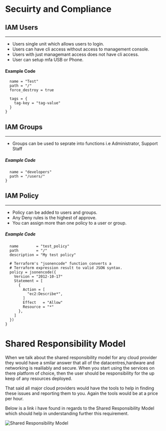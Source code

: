 # Secuirty and Compliance

## IAM Users
---

* Users single unit which allows users to login.
* Users can have cli access without access to management console.
* Users with just managemant access does not have cli access.
* User can setup mfa USB or Phone.

#### Example Code

```resource "aws_iam_user" "lb" {
  name = "Test"
  path = "/"
  force_destroy = true 

  tags = {
    tag-key = "tag-value"
  }
}
```

## IAM Groups
---

* Groups can be used to seprate into functions i.e Administrator, Support Staff

##### Example Code

```resource "aws_iam_group" "developers" {
  name = "developers"
  path = "/users/"
}
```

## IAM Policy

---

* Policy can be added to users and groups.
* Any Deny rules is the highest of approve.
* You can assign more than one policy to a user or group.

##### Example Code

```resource "aws_iam_policy" "policy" {
  name        = "test_policy"
  path        = "/"
  description = "My test policy"

  # Terraform's "jsonencode" function converts a
  # Terraform expression result to valid JSON syntax.
  policy = jsonencode({
    Version = "2012-10-17"
    Statement = [
      {
        Action = [
          "ec2:Describe*",
        ]
        Effect   = "Allow"
        Resource = "*"
      },
    ]
  })
}
```

# Shared Responsibility Model

When we talk about the shared responsibility model for any cloud provider they would have a smilar answer that all of the datacentres,hardware and networking is reailiably and secure.  When you start using the services on there platform of choice, then the user should be responsibility for the up keep of any resources deployed.

That said all major cloud providers would have the tools to help in finding these issues and reporting them to you.  Again the tools would be at a price per hour.

Below is a link i have found in regards to the Shared Responsibility Model which should help in understanding further this requirement.

![Shared Responsibility Model](https://www.cloudpassage.com/articles/shared-responsibility-model-explained/)